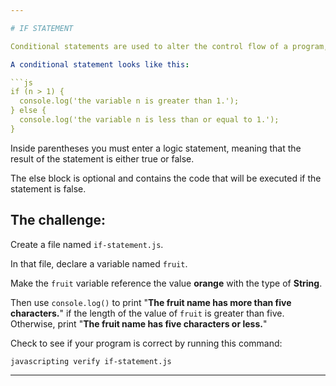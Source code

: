 ```yaml
---

# IF STATEMENT

Conditional statements are used to alter the control flow of a program, based on a specified boolean condition.

A conditional statement looks like this:

```js
if (n > 1) {
  console.log('the variable n is greater than 1.');
} else {
  console.log('the variable n is less than or equal to 1.');
}
```

Inside parentheses you must enter a logic statement, meaning that the result of the statement is either true or false. 

The else block is optional and contains the code that will be executed if the statement is false.

## The challenge:

Create a file named `if-statement.js`.

In that file, declare a variable named `fruit`.

Make the `fruit` variable reference the value **orange** with the type of **String**.

Then use `console.log()` to print "**The fruit name has more than five characters.**" if the length of the value of `fruit` is greater than five.
Otherwise, print "**The fruit name has five characters or less.**"

Check to see if your program is correct by running this command:

`javascripting verify if-statement.js`

---
```

